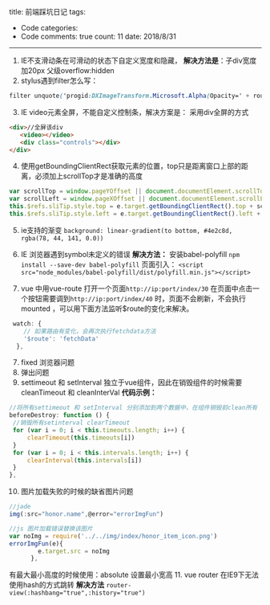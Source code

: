 
title: 前端踩坑日记
tags: 
  - Code
categories: 
  - Code
comments: true
count: 11
date: 2018/8/31
---
  1. IE不支滑动条在可滑动的状态下自定义宽度和隐藏，
**解决方法是**：子div宽度加20px 父级overflow:hidden
2. stylus遇到filter怎么写：
```css
filter unquote('progid:DXImageTransform.Microsoft.Alpha(Opacity=' + round(n * 100) + ')'
```
3. IE video元素全屏，不能自定义控制条，解决方案是：
采用div全屏的方式
```html
<div>//全屏该div
   <video></video>
   <div class="controls"></div>
</div>
```
4. 使用getBoundingClientRect获取元素的位置，top只是距离窗口上部的距离，必须加上scrollTop才是准确的高度
```javascript
var scrollTop = window.pageYOffset || document.documentElement.scrollTop || document.body.scrollTop;
var scrollLeft = window.pageXOffset || document.documentElement.scrollLeft || document.body.scrollLeft;
this.$refs.sliTip.style.top = e.target.getBoundingClientRect().top + scrollTop - 70 + "px";
this.$refs.sliTip.style.left = e.target.getBoundingClientRect().left + scrollLeft - 65 + "px";
```
5. ie支持的渐变
`background: linear-gradient(to bottom, #4e2c8d, rgba(78, 44, 141, 0.0))`

6. IE 浏览器遇到symbol未定义的错误
**解决方法：**
安装babel-polyfill
` npm install --save-dev babel-polyfill `
页面引入：
`<script src="node_modules/babel-polyfill/dist/polyfill.min.js"></script>`
7. vue 中用vue-route 打开一个页面`http://ip:port/index/30` 在页面中点击一个按钮需要调到`http://ip:port/index/40` 时，页面不会刷新，不会执行mounted ，可以用下面方法监听$route的变化来解决。
```javascript
 watch: {
    // 如果路由有变化，会再次执行fetchdata方法
    '$route': 'fetchData'
  },
```
7. fixed 浏览器问题
8. 弹出问题
9. settimeout 和 setInterval 独立于vue组件，因此在销毁组件的时候需要cleanTimeout 和 cleanInterVal
**代码示例：**
```javascript
//将所有settimeout 和 setInterval 分别添加到两个数据中，在组件销毁前clean所有
beforeDestroy: function () {
 //销毁所有setinterval clearTimeout
 for (var i = 0; i < this.timeouts.length; i++) {
     clearTimeout(this.timeouts[i])
 }
 for (var i = 0; i < this.intervals.length; i++) {
     clearInterval(this.intervals[i])
 }
},
```
10. 图片加载失败的时候的缺省图片问题
```javascript
//jade
img(:src="honor.name",@error="errorImgFun")

//js 图片加载错误替换该图片
var noImg = require('../../img/index/honor_item_icon.png')
errorImgFun(e){
        e.target.src = noImg
      },
```
有最大最小高度的时候使用：absolute  设置最小宽高
11. vue router 在IE9下无法使用hash的方式跳转
**解决方法**
`router-view(:hashbang="true",:history="true")`